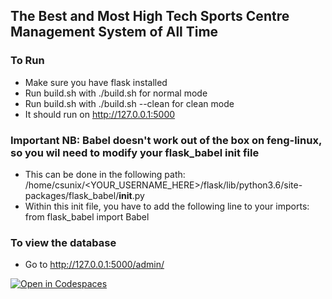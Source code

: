 ## The Best and Most High Tech **Sports Centre Management System** of All Time

### To Run
- Make sure you have flask installed
- Run build.sh with ./build.sh for normal mode
- Run build.sh with ./build.sh --clean for clean mode
- It should run on http://127.0.0.1:5000

### Important NB: Babel doesn't work out of the box on feng-linux, so you wil need to modify your flask_babel init file
- This can be done in the following path: /home/csunix/<YOUR_USERNAME_HERE>/flask/lib/python3.6/site-packages/flask_babel/__init__.py
- Within this init file, you have to add the following line to your imports: from flask_babel import Babel

### To view the database
- Go to http://127.0.0.1:5000/admin/

[![Open in Codespaces](https://classroom.github.com/assets/launch-codespace-f4981d0f882b2a3f0472912d15f9806d57e124e0fc890972558857b51b24a6f9.svg)](https://classroom.github.com/open-in-codespaces?assignment_repo_id=10177624)
